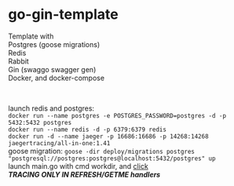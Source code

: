 # go-gin-template
Template with 
<br>
Postgres (goose migrations)
<br>
Redis
<br>
Rabbit
<br>
Gin (swaggo swagger gen)
<br>
Docker, and docker-compose

<br>

launch redis and postgres:
<br>
``docker run --name postgres -e POSTGRES_PASSWORD=postgres -d -p 5432:5432 postgres``
<br>
``docker run --name redis -d -p 6379:6379 redis``
<br>
``docker run -d --name jaeger -p 16686:16686 -p 14268:14268 jaegertracing/all-in-one:1.41``
<br>
goose migration: ``goose -dir deploy/migrations postgres "postgresql://postgres:postgres@localhost:5432/postgres" up``
<br>
launch main.go with cmd workdir, and [click](http://127.0.0.1:8080/swagger/index.html#/)
<br>
**_TRACING ONLY IN REFRESH/GETME handlers_**